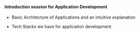 #### Introduction session for Application Development

* Basic Architecture of Applications and an intuitive explanation

* Tech Stacks we have for application development

